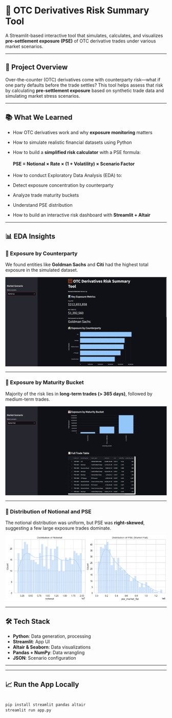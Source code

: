 # 🧮 OTC Derivatives Risk Summary Tool

A Streamlit-based interactive tool that simulates, calculates, and visualizes **pre-settlement exposure (PSE)** of OTC derivative trades under various market scenarios.

---

## 🚀 Project Overview

Over-the-counter (OTC) derivatives come with counterparty risk—what if one party defaults before the trade settles? This tool helps assess that risk by calculating **pre-settlement exposure** based on synthetic trade data and simulating market stress scenarios.

---

## 📚 What We Learned

- How OTC derivatives work and why **exposure monitoring** matters
- How to simulate realistic financial datasets using Python
- How to build a **simplified risk calculator** with a PSE formula:
  
   #### PSE = Notional × Rate × (1 + Volatility) × Scenario Factor

- How to conduct Exploratory Data Analysis (EDA) to:
- Detect exposure concentration by counterparty
- Analyze trade maturity buckets
- Understand PSE distribution
- How to build an interactive risk dashboard with **Streamlit + Altair**

---

## 📊 EDA Insights

### 🔸 Exposure by Counterparty
We found entities like **Goldman Sachs** and **Citi** had the highest total exposure in the simulated dataset.

![Exposure by Counterparty](./1.png)

---

### 🔸 Exposure by Maturity Bucket
Majority of the risk lies in **long-term trades (> 365 days)**, followed by medium-term trades.

![Exposure by Maturity](./2.png)

---

### 🔸 Distribution of Notional and PSE
The notional distribution was uniform, but PSE was **right-skewed**, suggesting a few large exposure trades dominate.

![PSE Distribution](./output.png)

---

## 🛠️ Tech Stack

- **Python**: Data generation, processing
- **Streamlit**: App UI
- **Altair & Seaborn**: Data visualizations
- **Pandas + NumPy**: Data wrangling
- **JSON**: Scenario configuration

---

---

## 📈 Run the App Locally

```bash

pip install streamlit pandas altair
streamlit run app.py

